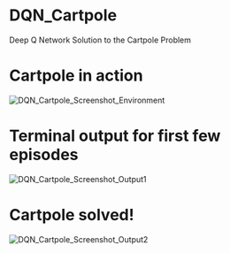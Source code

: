 # DQN_Cartpole
Deep Q Network Solution to the Cartpole Problem

# Cartpole in action
![DQN_Cartpole_Screenshot_Environment](https://user-images.githubusercontent.com/88697660/218208279-93d4f6d8-df5e-4d56-a50c-3282b54ac4c4.png)

# Terminal output for first few episodes
![DQN_Cartpole_Screenshot_Output1](https://user-images.githubusercontent.com/88697660/218207359-406941db-5776-4824-aa11-52bcd6bdf55d.png)

# Cartpole solved!
![DQN_Cartpole_Screenshot_Output2](https://user-images.githubusercontent.com/88697660/218207369-f3620cfb-338e-4b45-a688-739b4519eeaa.png)
